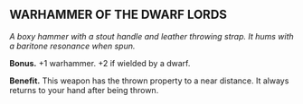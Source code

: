 ## WARHAMMER OF THE DWARF LORDS

_A boxy hammer with a stout handle and leather throwing strap. It hums with a baritone resonance when spun._

**Bonus.** +1 warhammer. +2 if wielded by a dwarf.

**Benefit.** This weapon has the thrown property to a near distance. It always returns to your hand after being thrown.

